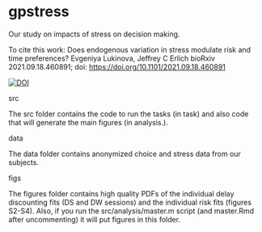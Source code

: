 # gpstress

Our study on impacts of stress on decision making.

To cite this work: Does endogenous variation in stress modulate risk and time preferences?
Evgeniya Lukinova, Jeffrey C Erlich
bioRxiv 2021.09.18.460891; doi: https://doi.org/10.1101/2021.09.18.460891

[![DOI](https://zenodo.org/badge/385504346.svg)](https://zenodo.org/badge/latestdoi/385504346)

src

The src folder contains the code to run the tasks (in task) and also code that will generate the main figures (in analysis.).

data

The data folder contains anonymized choice and stress data from our subjects.

figs

The figures folder contains high quality PDFs of the individual delay discounting fits (DS and DW sessions) and the individual risk fits (figures S2-S4). Also, if you run the src/analysis/master.m script (and master.Rmd after uncommenting) it will put figures in this folder.
